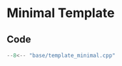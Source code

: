 # Minimal Template

## Code

```cpp title="Minimal template"
--8<-- "base/template_minimal.cpp"
```
